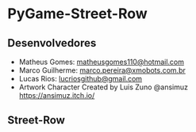 # PyGame-Street-Row

## Desenvolvedores
* Matheus Gomes: matheusgomes110@hotmail.com
* Marco Guilherme: marco.pereira@xmobots.com.br
* Lucas Rios: lucriosgithub@gmail.com
* Artwork Character Created by Luis Zuno @ansimuz https://ansimuz.itch.io/
## Street-Row
